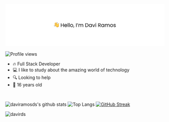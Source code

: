 <img src="banner.png" alt="👋 Hi there! I'm (Raymo(111|nd Li)|https://raymond.li)"/>

<p align="left"> <img src="https://komarev.com/ghpvc/?username=daviramosds&color=green" alt="Profile views" /> </p>

- 🔥 Full Stack Developer
- 💻 I like to study about the amazing world of technology
- 🔍 Looking to help
- 📅 16 years old

<br/>

![daviramosds's github stats](https://github-readme-stats.vercel.app/api?username=daviramosds&show_icons=true&theme=dark&hide_border=true)
![Top Langs](https://github-readme-stats.vercel.app/api/top-langs/?username=daviramosds&layout=compact&hide_border=true&theme=dark)
[![GitHub Streak](https://github-readme-streak-stats.herokuapp.com?user=daviramosds&theme=dark&hide_border=true)](https://git.io/streak-stats)

<a href="https://www.buymeacoffee.com/davirds"> <img align="left" src="https://cdn.buymeacoffee.com/buttons/v2/default-yellow.png" height="50" width="210" alt="davirds" /></a>
